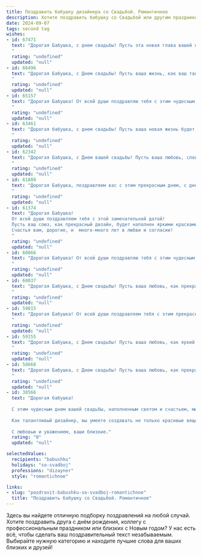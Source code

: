 ```yaml
---
title: Поздравить бабушку дизайнера со Свадьбой. Романтичное
description: Хотите поздравить бабушку со Свадьбой или другим праздником? Наш ИИ создаст незабываемое поздравление, а вы обязательно выделитесь среди других.  
date: 2024-09-07
tags: second tag
wishes:
- id: 67471
  text: "Дорогая Бабушка, с днем свадьбы! Пусть эта новая глава вашей жизни станет самым романтичным и ярким полотном, которое вы создадите вместе. Ваши талант дизайнера и любовь друг к другу – лучшие краски для этого шедевра!
  "
  rating: "undefined"
  updated: "null"
- id: 66496
  text: "Дорогая Бабушка, с Днем свадьбы! Пусть ваша жизнь, как ваш талант дизайнера, будет полна ярких красок, изящных линий и нежных,  цветочных узоров. Счастья вам и вашей семье!
  "
  rating: "undefined"
  updated: "null"
- id: 65157
  text: "Дорогая Бабушка! От всей души поздравляю тебя с этим чудесным днем! Свадьба – это не только торжество любви, но и начало новой главы в вашей жизни. Желаю вам бесконечного счастья, гармонии и творческого вдохновения, как в вашей профессии дизайнера, так и в семейной жизни. Пусть ваш дом всегда будет наполнен теплом, любовью и красотой, которую вы умеете создавать.
  "
  rating: "undefined"
  updated: "null"
- id: 63461
  text: "Дорогая бабушка, с днем свадьбы! Пусть ваша новая жизнь будет красивой и яркой, как самый смелый дизайнерский проект. Желаем вам счастья, любви и вдохновения на долгие годы!
  "
  rating: "undefined"
  updated: "null"
- id: 62342
  text: "Дорогая Бабушка, с Днем вашей свадьбы! Пусть ваша любовь, словно прекрасная картина, написанная талантливыми руками дизайнера, будет наполнена яркими красками, теплыми оттенками и нежной гармонией. Счастья вам, любви и долгих лет совместной жизни!
  "
  rating: "undefined"
  updated: "null"
- id: 61880
  text: "Дорогая Бабушка, поздравляем вас с этим прекрасным днем, с днем свадьбы! Желаем вам, чтобы ваша любовь была такой же яркой и творческой, как ваш талант дизайнера. Пусть ваш дом будет наполнен красотой, а жизнь - счастьем и вдохновением!
  "
  rating: "undefined"
  updated: "null"
- id: 61374
  text: "Дорогая Бабушка!
  От всей души поздравляем тебя с этой замечательной датой!
  Пусть ваш союз, как прекрасный дизайн, будет наполнен яркими красками, гармоничными линиями и нежной, вечной любовью!
  Счастья вам, дорогие, и  много-много лет в любви и согласии!
  "
  rating: "undefined"
  updated: "null"
- id: 60866
  text: "Дорогая Бабушка! От всей души поздравляю тебя с этим чудесным днем - днем твоей свадьбы! Пусть ваша жизнь, как и ваш дизайн, будет прекрасна, гармонична и полна вдохновения!
  "
  rating: "undefined"
  updated: "null"
- id: 60037
  text: "Дорогая Бабушка, с Днем свадьбы! Пусть ваша любовь, как прекрасный дизайн, будет вечной, гармоничной и наполненной яркими красками счастья!
  "
  rating: "undefined"
  updated: "null"
- id: 59815
  text: "Дорогая Бабушка! От всей души поздравляем тебя с этим прекрасным днём — днём твоей свадьбы! Пусть твоя жизнь будет полна любви, как и твоя профессия дизайнера – красотой и вдохновением!
  "
  rating: "undefined"
  updated: "null"
- id: 59155
  text: "Дорогая Бабушка, с Днем свадьбы! Пусть ваша любовь, как яркий шедевр, созданный талантливыми руками дизайнера, будет вечной и полна вдохновения. Счастья вам, нежности и радости!
  "
  rating: "undefined"
  updated: "null"
- id: 58660
  text: "Дорогая Бабушка, с Днем свадьбы! Пусть ваша любовь, как прекрасный дизайн, будет вечной, гармоничной и вдохновляющей!
  "
  rating: "undefined"
  updated: "null"
- id: 38566
  text: "Дорогая бабушка!
  
  С этим чудесным днем вашей свадьбы, наполненным светом и счастьем, мы хотим поздравить вас от всей души! Ваша любовь и преданность друг другу — это настоящий шедевр, который вдохновляет нас всех.
  
  Как талантливый дизайнер, вы умеете создавать не только красивые вещи, но и волшебные моменты, которые остаются в сердце навсегда. Пусть ваша жизнь будет яркой палитрой из радости, тепла и гармонии, а каждый новый день приносит вдохновение и радость.
  
  С любовью и уважением, ваши близкие."
  rating: "0"
  updated: "null"

selectedValues:
  recipients: "babushku"
  holidays: "so-svadboj"
  professions: "dizayner"
  style: "romantichnoe"

links:
- slug: "pozdravit-babushku-so-svadboj-romantichnoe"
  title: "Поздравить бабушку со Свадьбой. Романтичное"
---
```


Здесь вы найдете отличную подборку поздравлений на любой случай. 
Хотите поздравить друга с днём рождения, коллегу с профессиональным праздником или близких с Новым годом? У нас есть всё, чтобы сделать ваш поздравительный текст незабываемым. Выбирайте нужную категорию и находите лучшие слова для ваших близких и друзей!
